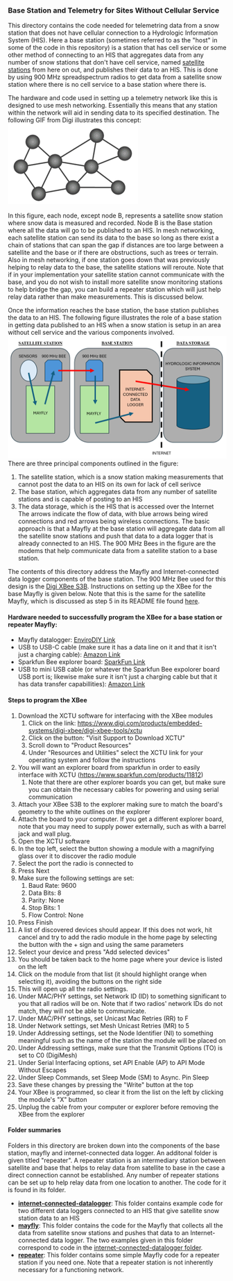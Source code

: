 ### Base Station and Telemetry for Sites Without Cellular Service

This directory contains the code needed for telemetring data from a snow station that does not have cellular connection to a Hydrologic Information System (HIS). Here a base station (sometimes referred to as the "host" in some of the code in this repository) is a station that has cell service or some other method of connecting to an HIS that aggregates data from any number of snow stations that don't have cell service, named [satellite stations](../mayfly_datalogger/telemetry) from here on out, and publishes their data to an HIS. This is done by using 900 MHz spreadspectrum radios to get data from a satellite snow station where there is no cell service to a base station where there is.

The hardware and code used in setting up a telemetry network like this is designed to use mesh networking. Essentially this means that any station within the network will aid in sending data to its specified destination. The following GIF from Digi illustrates this concept:
![mesh_network_gif](base_figures/mesh_network.gif)

In this figure, each node, except node B, represents a satellite snow station where snow data is measured and recorded. Node B is the Base station where all the data will go to be published to an HIS. In mesh networking, each satellite station can send its data to the base so long as there exist a chain of stations that can span the gap if distances are too large between a satellite and the base or if there are obstructions, such as trees or terrain. Also in mesh networking, if one station goes down that was previously helping to relay data to the base, the satellite stations will reroute. Note that if in your implementation your satellite station cannot communicate with the base, and you do not wish to install more satellite snow monitoring stations to help bridge the gap, you can build a repeater station which will just help relay data rather than make measurements. This is discussed below.

Once the information reaches the base station, the base station publishes the data to an HIS. The following figure illustrates the role of a base station in getting data published to an HIS when a snow station is setup in an area without cell service and the various components involved.
![satellite-base relationship](base_figures/satellite-base-his.png)
There are three principal components outlined in the figure:
1. The satellite station, which is a snow station making measurements that cannot post the data to an HIS on its own for lack of cell serivce
2. The base station, which aggregates data from any number of satellite stations and is capable of posting to an HIS
3. The data storage, which is the HIS that is accessed over the Internet
The arrows indicate the flow of data, with blue arrows being wired connections and red arrows being wireless connections.
The basic approach is that a Mayfly at the base station will aggregate data from all the satellite snow stations and push that data to a data logger that is already connected to an HIS. The 900 MHz Bees in the figure are the modems that help communicate data from a satellite station to a base station.

The contents of this directory address the Mayfly and Internet-connected data logger components of the base station. The 900 MHz Bee used for this design is the [Digi XBee S3B](https://www.amazon.com/gp/product/B07G1XQ1BS/ref=ppx_yo_dt_b_search_asin_title?ie=UTF8&psc=1). Instructions on setting up the XBee for the base Mayfly is given below. Note that this is the same for the satellite Mayfly, which is discussed as step 5 in its README file found [here](../mayfly_datalogger/README.md).

#### Hardware needed to successfully program the XBee for a base station or repeater Mayfly:
- Mayfly datalogger: [EnviroDIY Link](https://www.envirodiy.org/product/envirodiy-mayfly-data-logger/)
- USB to USB-C cable (make sure it has a data line on it and that it isn't just a charging cable): [Amazon Link](https://www.amazon.com/Anker-2-Pack-Premium-Samsung-Galaxy/dp/B07DD5YHMH/ref=sr_1_1?crid=OCEUG0LMDYLP&dib=eyJ2IjoiMSJ9.IcOZhxxaDPccd7D_9PJSez4TC7ZeslNm1EJdKPeQneHBEF-uoIV7LasPMxWyuM_Vya40K-iyPyMg6v_H45wy6mzKXxt6s3OYqWP5zhy1B9J-1LUpHezs29_rckwloWXBiXYf8MJ05P_svLPunlYzUe7gQfveNh-Zn7VBKaGt_9iWLG-n9virw4ACfWX6lJk2vqfw9e2OuA637VG6T4SehBXUF63MhLmMbi_0Qzeq_wo.LhyREBSKszocFqOQPSyZ6cSP8CXedu0OlJd6lyo4osc&dib_tag=se&keywords=usb+to+usb+c+cable&qid=1731527951&sprefix=usb+to%2Caps%2C163&sr=8-1)
- Sparkfun Bee explorer board: [SparkFun Link](https://www.sparkfun.com/products/11812)
- USB to mini USB cable (or whatever the Sparkfun Bee expolorer board USB port is; likewise make sure it isn't just a charging cable but that it has data transfer capabillities): [Amazon Link](https://www.amazon.com/Amazon-Basics-Charging-Transfer-Gold-Plated/dp/B00NH11N5A/ref=sr_1_1?crid=1Z0FIFVVCXG0W&dib=eyJ2IjoiMSJ9.shJPkvHWsKPPj2XvYAPBmNL50UHskMqo16gwTKuFBExp4vatt4_0_judiSkXn9R6tbDUb6a3kQqJNT5YGJOsxUhNdQeKjHa2TSXLJMGJsOYR2U7iZSGto64mWcN8Ry-DeZc0ZJN7BWq3frLdTGhZROKR3tVtsDp0j_9M-VZgzCQyn5KyGpybJtvbnLpKkE27-dP30L9B274XFoM36szpTkp7nA3GOI8wVNV5Ls5fB40.ROudX9YX1I-bUxWiohZX6eGvnMZE8h9sToyxZ6urNi4&dib_tag=se&keywords=usb+to+mini+usb&qid=1731528058&sprefix=usb+to+mini+usb%2Caps%2C140&sr=8-1)

#### Steps to program the XBee
1. Download the XCTU software for interfacing with the XBee modules
	1. Click on the link: https://www.digi.com/products/embedded-systems/digi-xbee/digi-xbee-tools/xctu
	2. Click on the button: "Visit Support to Download XCTU"
	3. Scroll down to "Product Resources"
	4. Under "Resources and Utilities" select the XCTU link for your operating system and follow the instructions
2. You will want an explorer board from sparkfun in order to easily interface with XCTU (https://www.sparkfun.com/products/11812)
	1. Note that there are other explorer boards you can get, but make sure you can obtain the necessary cables for powering and using serial communication
3. Attach your XBee S3B to the explorer making sure to match the board's geometry to the white outlines on the explorer
4. Attach the board to your computer. If you get a different explorer board, note that you may need to supply power externally, such as with a barrel jack and wall plug.
5. Open the XCTU software
6. In the top left, select the button showing a module with a magnifying glass over it to discover the radio module
7. Select the port the radio is connected to
8. Press Next
9. Make sure the following settings are set:
	1. Baud Rate: 9600
	2. Data Bits: 8
	3. Parity: None
	4. Stop Bits: 1
	5. Flow Control: None
10. Press Finish
11. A list of discovered devices should appear. If this does not work, hit cancel and try to add the radio module in the home page by selecting the button with the + sign and using the same parameters
12. Select your device and press "Add selected devices"
13. You should be taken back to the home page where your device is listed on the left
14. Click on the module from that list (it should highlight orange when selecting it), avoiding the buttons on the right side
15. This will open up all the radio settings.
16. Under MAC/PHY settings, set Network ID (ID) to something significant to you that all radios will be on. Note that if two radios' network IDs do not match, they will not be able to communicate.
17. Under MAC/PHY settings, set Unicast Mac Retries (RR) to F
18. Under Network settings, set Mesh Unicast Retries (MR) to 5
19. Under Addressing settings, set the Node Identifier (NI) to something meaningful such as the name of the station the module will be placed on
20. Under Addressing settings, make sure that the Transmit Options (TO) is set to C0 (DigiMesh)
21. Under Serial Interfacing options, set API Enable (AP) to API Mode Without Escapes
22. Under Sleep Commands, set Sleep Mode (SM) to Async. Pin Sleep
23. Save these changes by pressing the "Write" button at the top
24. Your XBee is programmed, so clear it from the list on the left by clicking the module's "X" button
25. Unplug the cable from your computer or explorer before removing the XBee from the explorer


#### Folder summaries
Folders in this directory are broken down into the components of the base station, mayfly and internet-connected data logger. An additonal folder is given titled "repeater". A repeater station is an intermediary station between satellite and base that helps to relay data from satellite to base in the case a direct connection cannot be established. Any number of repeater stations can be set up to help relay data from one location to another. The code for it is found in its folder.

- **[internet-connected-datalogger](internet-connected-datalogger)**: This folder contains example code for two different data loggers connected to an HIS that give satellite snow station data to an HIS
- **[mayfly](mayfly)**: This folder contains the code for the Mayfly that collects all the data from satellite snow stations and pushes that data to an Internet-connected data logger. The two examples given in this folder correspond to code in the [internet-connected-datalogger folder](internet-connected-datalogger).
- **[repeater](repeater)**: This folder contains some simple Mayfly code for a repeater station if you need one. Note that a repeater station is not inherently necessary for a functioning network. 
